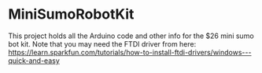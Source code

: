 # MiniSumoRobotKit
This project holds all the Arduino code and other info for the $26 mini sumo bot kit.
Note that you may need the FTDI driver from here:
https://learn.sparkfun.com/tutorials/how-to-install-ftdi-drivers/windows---quick-and-easy

